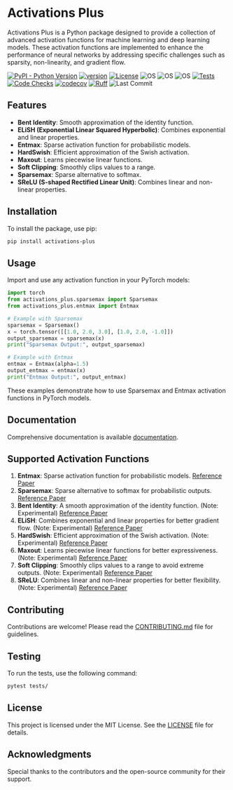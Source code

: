 # Activations Plus

Activations Plus is a Python package designed to provide a collection of advanced activation functions for machine learning and deep learning models. These activation functions are implemented to enhance the performance of neural networks by addressing specific challenges such as sparsity, non-linearity, and gradient flow.

[![PyPI - Python Version](https://img.shields.io/pypi/pyversions/activations-plus)](https://pypi.org/project/activations-plus/)
[![version](https://img.shields.io/pypi/v/activations-plus)](https://img.shields.io/pypi/v/activations-plus)
[![License](https://img.shields.io/:license-MIT-blue.svg)](https://opensource.org/licenses/MIT)
![OS](https://img.shields.io/badge/ubuntu-blue?logo=ubuntu)
![OS](https://img.shields.io/badge/win-blue?logo=windows)
![OS](https://img.shields.io/badge/mac-blue?logo=apple)
[![Tests](https://github.com/DanielAvdar/activations-plus/actions/workflows/ci.yml/badge.svg)](https://github.com/DanielAvdar/activations-plus/actions/workflows/ci.yml)
[![Code Checks](https://github.com/DanielAvdar/activations-plus/actions/workflows/code-checks.yml/badge.svg)](https://github.com/DanielAvdar/activations-plus/actions/workflows/code-checks.yml)
[![codecov](https://codecov.io/gh/DanielAvdar/activations-plus/graph/badge.svg?token=N0V9KANTG2)](https://codecov.io/gh/DanielAvdar/activations-plus)
[![Ruff](https://img.shields.io/endpoint?url=https://raw.githubusercontent.com/astral-sh/ruff/main/assets/badge/v2.json)](https://github.com/astral-sh/ruff)
![Last Commit](https://img.shields.io/github/last-commit/DanielAvdar/activations-plus/main)

## Features

- **Bent Identity**: Smooth approximation of the identity function.
- **ELiSH (Exponential Linear Squared Hyperbolic)**: Combines exponential and linear properties.
- **Entmax**: Sparse activation function for probabilistic models.
- **HardSwish**: Efficient approximation of the Swish activation.
- **Maxout**: Learns piecewise linear functions.
- **Soft Clipping**: Smoothly clips values to a range.
- **Sparsemax**: Sparse alternative to softmax.
- **SReLU (S-shaped Rectified Linear Unit)**: Combines linear and non-linear properties.

## Installation

To install the package, use pip:

```bash
pip install activations-plus
```

## Usage

Import and use any activation function in your PyTorch models:


```python
import torch
from activations_plus.sparsemax import Sparsemax
from activations_plus.entmax import Entmax

# Example with Sparsemax
sparsemax = Sparsemax()
x = torch.tensor([[1.0, 2.0, 3.0], [1.0, 2.0, -1.0]])
output_sparsemax = sparsemax(x)
print("Sparsemax Output:", output_sparsemax)

# Example with Entmax
entmax = Entmax(alpha=1.5)
output_entmax = entmax(x)
print("Entmax Output:", output_entmax)
```

These examples demonstrate how to use Sparsemax and Entmax activation functions in PyTorch models.

## Documentation

Comprehensive documentation is available [documentation](https://activations-plus.readthedocs.io/en/latest/).

## Supported Activation Functions

1. **Entmax**: Sparse activation function for probabilistic models. [Reference Paper](https://arxiv.org/abs/1905.05702)
2. **Sparsemax**: Sparse alternative to softmax for probabilistic outputs. [Reference Paper](https://arxiv.org/abs/1602.02068)
3. **Bent Identity**: A smooth approximation of the identity function. (Note: Experimental) [Reference Paper](https://arxiv.org/abs/1901.08649)
4. **ELiSH**: Combines exponential and linear properties for better gradient flow. (Note: Experimental) [Reference Paper](https://arxiv.org/abs/1901.08649)
5. **HardSwish**: Efficient approximation of the Swish activation. (Note: Experimental) [Reference Paper](https://arxiv.org/abs/1905.02244)
6. **Maxout**: Learns piecewise linear functions for better expressiveness. (Note: Experimental) [Reference Paper](https://arxiv.org/abs/1302.4389)
7. **Soft Clipping**: Smoothly clips values to a range to avoid extreme outputs. (Note: Experimental) [Reference Paper](https://arxiv.org/abs/2002.11002)
8. **SReLU**: Combines linear and non-linear properties for better flexibility. (Note: Experimental) [Reference Paper](https://arxiv.org/abs/1512.07030)

## Contributing

Contributions are welcome! Please read the [CONTRIBUTING.md](CONTRIBUTING.md) file for guidelines.

## Testing

To run the tests, use the following command:

```bash
pytest tests/
```

## License

This project is licensed under the MIT License. See the [LICENSE](LICENSE) file for details.

## Acknowledgments

Special thanks to the contributors and the open-source community for their support.
